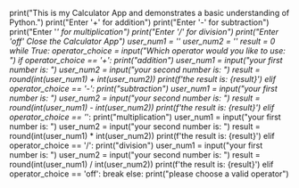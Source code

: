 print("This is my Calculator App and demonstrates a basic understanding of Python.")
print("Enter '+' for addition")
print("Enter '-' for subtraction")
print("Enter '*' for multiplication")
print("Enter '/' for division")
print("Enter 'off' Close the Calculator App")
user_num1 = ''
user_num2 = ''
result = 0
while True:
    operator_choice = input("Which operator would you like to use: ")
    if operator_choice == '+':
        print("addition")
        user_num1 = input("your first number is: ")
        user_num2 = input("your second number is: ")
        result = round(int(user_num1) + int(user_num2))
        print(f'the result is: {result}')
    elif operator_choice == '-':
        print("subtraction")
        user_num1 = input("your first number is: ")
        user_num2 = input("your second number is: ")
        result = round(int(user_num1) - int(user_num2))
        print(f'the result is: {result}')
    elif operator_choice == '*':
        print("multiplication")
        user_num1 = input("your first number is: ")
        user_num2 = input("your second number is: ")
        result = round(int(user_num1) * int(user_num2))
        print(f'the result is: {result}')
    elif operator_choice == '/':
        print("division")
        user_num1 = input("your first number is: ")
        user_num2 = input("your second number is: ")
        result = round(int(user_num1) / int(user_num2))
        print(f'the result is: {result}')
    elif operator_choice == 'off':
        break
    else:
        print("please choose a valid operator")
